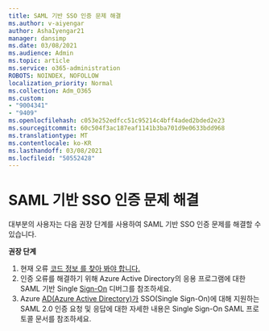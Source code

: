 ```yaml
---
title: SAML 기반 SSO 인증 문제 해결
ms.author: v-aiyengar
author: AshaIyengar21
manager: dansimp
ms.date: 03/08/2021
ms.audience: Admin
ms.topic: article
ms.service: o365-administration
ROBOTS: NOINDEX, NOFOLLOW
localization_priority: Normal
ms.collection: Adm_O365
ms.custom:
- "9004341"
- "9409"
ms.openlocfilehash: c053e252edfcc51c95214c4bff4aded2bded2e23
ms.sourcegitcommit: 60c504f3ac187eaf1141b3ba701d9e0633bdd968
ms.translationtype: MT
ms.contentlocale: ko-KR
ms.lasthandoff: 03/08/2021
ms.locfileid: "50552428"
---
```

# <a name="troubleshoot-saml-based-sso-authentication-issues"></a>SAML 기반 SSO 인증 문제 해결

대부분의 사용자는 다음 권장 단계를 사용하여 SAML 기반 SSO 인증 문제를 해결할 수 있습니다.

**권장 단계**
1. 현재 오류 [코드 정보 를 찾아 봐야 합니다.](https://docs.microsoft.com/azure/active-directory/develop/reference-aadsts-error-codes#lookup-current-error-code-information)
1. 인증 오류를 해결하기 위해 Azure Active Directory의 응용 프로그램에 대한 SAML 기반 Single [Sign-On](https://docs.microsoft.com/azure/active-directory/manage-apps/debug-saml-sso-issues) 디버그를 참조하세요.
1. Azure [AD(Azure Active Directory)가](https://docs.microsoft.com/azure/active-directory/develop/single-sign-on-saml-protocol) SSO(Single Sign-On)에 대해 지원하는 SAML 2.0 인증 요청 및 응답에 대한 자세한 내용은 Single Sign-On SAML 프로토콜 문서를 참조하세요.


